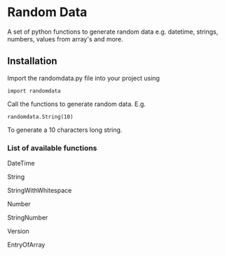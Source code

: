 # Random Data
A set of python functions to generate random data e.g. datetime, strings, numbers, values from array's and more.

## Installation
Import the randomdata.py file into your project using
````
import randomdata
````
Call the functions to generate random data. E.g.
````
randomdata.String(10)
````
To generate a 10 characters long string.

### List of available functions
DateTime

String

StringWithWhitespace

Number

StringNumber

Version

EntryOfArray
